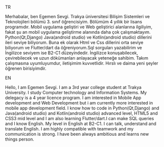 
TR

Merhabalar, ben Egemen Sevgi. Trakya üniversitesi Bilişim Sistemleri ve Teknolojileri bölümü 3. sınıf öğrencisiyim. Bölümüm 4 yıllık bir lisans programıdır. Mobil uygulama geliştiri ve Web geliştirici alanlarına
ilgiliyim, fakat şu an mobil uygulama geliştirme alanında daha çok çalışmaktayım. Python(Qt,Django) Java(android studio) ve Kotlin(android studio) dillerini ileri seviye biliyorum. Buna ek olarak
Html ve Css dillerini orta seviye biliyorum ve Flutter/dart da öğreniyorum.Sql sorguları yazabilirim ve İngilizce seviyem ise B2-C1 düzeyindedir. İngilizce konuşabilecek, çevirebilecek ve uzun dökümanları anlayacak yeteneğe sahibim. Takım çalışmasına uyumluyumdur, iletişimim kuvvetlidir. Hırslı ve daima yeni şeyler öğrenen birisiyimdir.

EN

Hello, I am Egemen Sevgi. I am a 3rd year college student at Trakya University. I study Computer technology and Information Systems. My delegacy is a 4 year licence program. I am interested in Mobile App development and Web Development but i am currently more interested in mobile app development field. I know how to code in Python(Qt,Django) and Java(android studio) and Kotlin(android studio) advanced level, HTML5 and CSS3 mid level and I am also learning Flutter/dart.I can make SQL queries and I know English. My level in English at B2-C1. I can talk, understand and translate English. I am highly compatible with teamwork and my communication is strong. I have been always ambitious and learns new things person.





